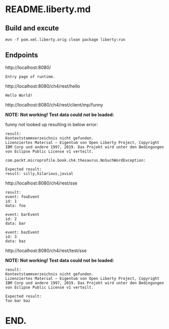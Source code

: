 # README.liberty.md

## Build and excute
```
mvn -f pom.xml.liberty.orig clean package liberty:run
```

## Endpoints

http://localhost:8080/
```
Entry page of runtime.
```

http://localhost:8080/ch4/rest/hello
```
Hello World!
```

http://localhost:8080/ch4/rest/client/mp/funny

**NOTE: Not working! Test data could not be loaded:**

funny not looked up resulting in below error:
```
result: 
Kontextstammverzeichnis nicht gefunden.
Lizenziertes Material — Eigentum von Open Liberty Project, Copyright IBM Corp und andere 1997, 2019. Das Projekt wird unter den Bedingungen von Eclipse Public License v1 verteilt.

com.packt.microprofile.book.ch4.thesaurus.NoSuchWordException:

Expected result:
result: silly,hilarious,jovial
```

http://localhost:8080/ch4/rest/sse
```
result:
event: fooEvent
id: 1
data: foo

event: barEvent
id: 2
data: bar

event: bazEvent
id: 3
data: baz
```

http://localhost:8080/ch4/rest/test/sse

**NOTE: Not working! Test data could not be loaded:**
```
result: 
Kontextstammverzeichnis nicht gefunden.
Lizenziertes Material — Eigentum von Open Liberty Project, Copyright IBM Corp und andere 1997, 2019. Das Projekt wird unter den Bedingungen von Eclipse Public License v1 verteilt.

Expected result:
foo bar baz 
```

# END.